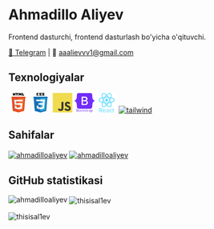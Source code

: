 # Ahmadillo Aliyev

Frontend dasturchi, frontend dasturlash bo'yicha o'qituvchi.

[💬 Telegram](https://t.me/thisisal1ev) | 📧 aaalievvv1@gmail.com


## Texnologiyalar

<p align="left">
  <a href="https://www.w3.org/html/" target="_blank" rel="noreferrer"><img src="https://raw.githubusercontent.com/devicons/devicon/master/icons/html5/html5-original-wordmark.svg" alt="html5" width="40" height="40"/></a>
  <a href="https://www.w3schools.com/css/" target="_blank" rel="noreferrer"><img src="https://raw.githubusercontent.com/devicons/devicon/master/icons/css3/css3-original-wordmark.svg" alt="css3" width="40" height="40"/></a>
  <a href="https://developer.mozilla.org/en-US/docs/Web/JavaScript" target="_blank" rel="noreferrer"><img src="https://raw.githubusercontent.com/devicons/devicon/master/icons/javascript/javascript-original.svg" alt="javascript" width="40" height="40"/></a>
  <a href="https://getbootstrap.com" target="_blank" rel="noreferrer"><img src="https://raw.githubusercontent.com/devicons/devicon/master/icons/bootstrap/bootstrap-plain-wordmark.svg" alt="bootstrap" width="40" height="40"/></a>
  <a href="https://reactjs.org/" target="_blank" rel="noreferrer"><img src="https://raw.githubusercontent.com/devicons/devicon/master/icons/react/react-original-wordmark.svg" alt="react" width="40" height="40"/></a>
  <a href="https://tailwindcss.com/" target="_blank" rel="noreferrer"><img src="https://www.vectorlogo.zone/logos/tailwindcss/tailwindcss-icon.svg" alt="tailwind" width="40" height="40"/></a>
</p>

## Sahifalar

<p align="left">
<a href="https://fb.com/muhammadjavohir" target="_blank"><img align="center" src="https://raw.githubusercontent.com/rahuldkjain/github-profile-readme-generator/master/src/images/icons/Social/facebook.svg" alt="ahmadilloaliyev" height="30" width="40" /></a>
<a href="https://instagram.com/thisisal1ev?utm_source=qr&igshid=MzNlNGNkZWQ4Mg%3D%3D" target="_blank"><img align="center" src="https://raw.githubusercontent.com/rahuldkjain/github-profile-readme-generator/master/src/images/icons/Social/instagram.svg" alt="ahmadilloaliyev" height="30" width="40" /></a>
</p>

## GitHub statistikasi
<p><img align="left" src="https://github-readme-stats.vercel.app/api/top-langs?username=thisisal1ev&show_icons=true&locale=en&layout=compact" alt="ahmadilloaliyev" /></p>

<p>&nbsp;<img align="center" src="https://github-readme-stats.vercel.app/api?username=thisisal1ev&show_icons=true&locale=en" alt="thisisal1ev" /></p>

<p><img align="center" src="https://github-readme-streak-stats.herokuapp.com/?user=thisisal1ev&" alt="thisisal1ev" /></p>
